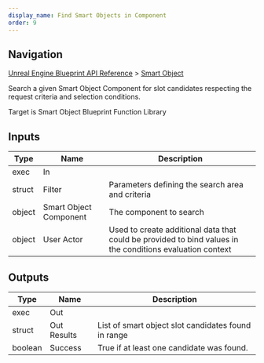 ```yaml
---
display_name: Find Smart Objects in Component
order: 9
---
```

## Navigation

[Unreal Engine Blueprint API Reference](https://dev.epicgames.com/documentation/en-us/unreal-engine/BlueprintAPI) > [Smart Object](https://dev.epicgames.com/documentation/en-us/unreal-engine/BlueprintAPI/SmartObject)

Search a given Smart Object Component for slot candidates respecting the request criteria and selection conditions.

Target is Smart Object Blueprint Function Library

## Inputs

| Type | Name | Description |
| --- | --- | --- |
| exec | In |  |
| struct | Filter | Parameters defining the search area and criteria |
| object | Smart Object Component | The component to search |
| object | User Actor | Used to create additional data that could be provided to bind values in the conditions evaluation context |

## Outputs

| Type | Name | Description |
| --- | --- | --- |
| exec | Out |  |
| struct | Out Results | List of smart object slot candidates found in range |
| boolean | Success | True if at least one candidate was found. |
